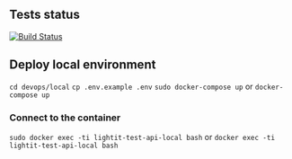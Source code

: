 ## Tests status

[![Build Status](https://lampego.visualstudio.com/Shared/_apis/build/status/LightIt%20API%20tests?branchName=main)](https://lampego.visualstudio.com/Shared/_build/latest?definitionId=5&branchName=main)

## Deploy local environment

`cd devops/local`
`cp .env.example .env`
`sudo docker-compose up` or `docker-compose up`

### Connect to the container

`sudo docker exec -ti lightit-test-api-local bash` or `docker exec -ti lightit-test-api-local bash`